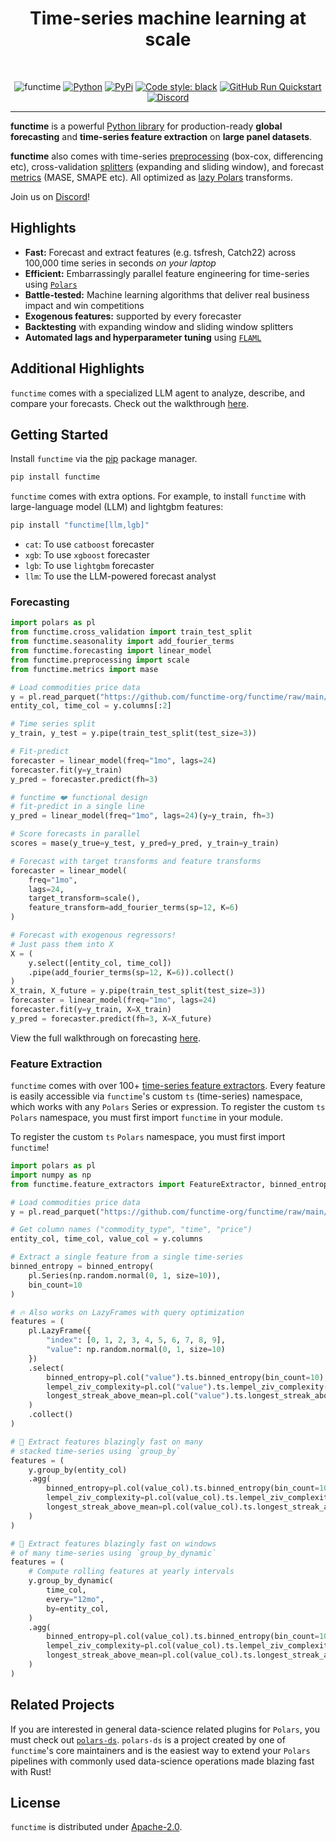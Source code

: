 <div align="center">
    <h1>Time-series machine learning at scale</h1>
<br />

![functime](https://github.com/functime-org/functime/raw/main/docs/img/banner_dark_bg.png)
[![Python](https://img.shields.io/pypi/pyversions/functime)](https://pypi.org/project/functime/)
[![PyPi](https://img.shields.io/pypi/v/functime?color=blue)](https://pypi.org/project/functime/)
[![Code style: black](https://img.shields.io/badge/code%20style-black-000000.svg)](https://github.com/psf/black)
[![GitHub Run Quickstart](https://github.com/functime-org/functime/actions/workflows/quickstart.yml/badge.svg)](https://github.com/functime-org/functime/actions/workflows/quickstart.yml)
[![Discord](https://img.shields.io/discord/1145819725276917782)](https://discord.com/invite/JKMrZKjEwN)

</div>

---
**functime** is a powerful [Python library](https://pypi.org/project/functime/) for production-ready **global forecasting** and **time-series feature extraction** on **large panel datasets**.

**functime** also comes with time-series [preprocessing](https://docs.functime.ai/ref/preprocessing/) (box-cox, differencing etc), cross-validation [splitters](https://docs.functime.ai/ref/cross-validation/) (expanding and sliding window), and forecast [metrics](https://docs.functime.ai/ref/metrics/) (MASE, SMAPE etc). All optimized as [lazy Polars](https://pola-rs.github.io/polars-book/user-guide/lazy/using/) transforms.

Join us on [Discord](https://discord.com/invite/JKMrZKjEwN)!

## Highlights
- **Fast:** Forecast and extract features (e.g. tsfresh, Catch22) across 100,000 time series in seconds *on your laptop*
- **Efficient:** Embarrassingly parallel feature engineering for time-series using [`Polars`](https://pola.rs/)
- **Battle-tested:** Machine learning algorithms that deliver real business impact and win competitions
- **Exogenous features:** supported by every forecaster
- **Backtesting** with expanding window and sliding window splitters
- **Automated lags and hyperparameter tuning** using [`FLAML`](https://github.com/microsoft/FLAML)

## Additional Highlights
`functime` comes with a specialized LLM agent to analyze, describe, and compare your forecasts. Check out the walkthrough [here](https://docs.functime.ai/notebooks/llm/).

## Getting Started
Install `functime` via the [pip](https://pypi.org/project/functime/) package manager.
```bash
pip install functime
```

`functime` comes with extra options. For example, to install `functime` with large-language model (LLM) and lightgbm features:

```bash
pip install "functime[llm,lgb]"
```

- `cat`: To use `catboost` forecaster
- `xgb`: To use `xgboost` forecaster
- `lgb`: To use `lightgbm` forecaster
- `llm`: To use the LLM-powered forecast analyst

### Forecasting

```python
import polars as pl
from functime.cross_validation import train_test_split
from functime.seasonality import add_fourier_terms
from functime.forecasting import linear_model
from functime.preprocessing import scale
from functime.metrics import mase

# Load commodities price data
y = pl.read_parquet("https://github.com/functime-org/functime/raw/main/data/commodities.parquet")
entity_col, time_col = y.columns[:2]

# Time series split
y_train, y_test = y.pipe(train_test_split(test_size=3))

# Fit-predict
forecaster = linear_model(freq="1mo", lags=24)
forecaster.fit(y=y_train)
y_pred = forecaster.predict(fh=3)

# functime ❤️ functional design
# fit-predict in a single line
y_pred = linear_model(freq="1mo", lags=24)(y=y_train, fh=3)

# Score forecasts in parallel
scores = mase(y_true=y_test, y_pred=y_pred, y_train=y_train)

# Forecast with target transforms and feature transforms
forecaster = linear_model(
    freq="1mo",
    lags=24,
    target_transform=scale(),
    feature_transform=add_fourier_terms(sp=12, K=6)
)

# Forecast with exogenous regressors!
# Just pass them into X
X = (
    y.select([entity_col, time_col])
    .pipe(add_fourier_terms(sp=12, K=6)).collect()
)
X_train, X_future = y.pipe(train_test_split(test_size=3))
forecaster = linear_model(freq="1mo", lags=24)
forecaster.fit(y=y_train, X=X_train)
y_pred = forecaster.predict(fh=3, X=X_future)
```

View the full walkthrough on forecasting [here](https://docs.functime.ai/forecasting/).

### Feature Extraction

`functime` comes with over 100+ [time-series feature extractors](https://docs.functime.ai/feature-extraction/).
Every feature is easily accessible via `functime`'s custom `ts` (time-series) namespace, which works with any `Polars` Series or expression. To register the custom `ts` `Polars` namespace, you must first import `functime` in your module.

To register the custom `ts` `Polars` namespace, you must first import `functime`!

```python
import polars as pl
import numpy as np
from functime.feature_extractors import FeatureExtractor, binned_entropy

# Load commodities price data
y = pl.read_parquet("https://github.com/functime-org/functime/raw/main/data/commodities.parquet")

# Get column names ("commodity_type", "time", "price")
entity_col, time_col, value_col = y.columns

# Extract a single feature from a single time-series
binned_entropy = binned_entropy(
    pl.Series(np.random.normal(0, 1, size=10)),
    bin_count=10
)

# 🔥 Also works on LazyFrames with query optimization
features = (
    pl.LazyFrame({
        "index": [0, 1, 2, 3, 4, 5, 6, 7, 8, 9],
        "value": np.random.normal(0, 1, size=10)
    })
    .select(
        binned_entropy=pl.col("value").ts.binned_entropy(bin_count=10),
        lempel_ziv_complexity=pl.col("value").ts.lempel_ziv_complexity(threshold=3),
        longest_streak_above_mean=pl.col("value").ts.longest_streak_above_mean(),
    )
    .collect()
)

# 🚄 Extract features blazingly fast on many
# stacked time-series using `group_by`
features = (
    y.group_by(entity_col)
    .agg(
        binned_entropy=pl.col(value_col).ts.binned_entropy(bin_count=10),
        lempel_ziv_complexity=pl.col(value_col).ts.lempel_ziv_complexity(threshold=3),
        longest_streak_above_mean=pl.col(value_col).ts.longest_streak_above_mean(),
    )
)

# 🚄 Extract features blazingly fast on windows
# of many time-series using `group_by_dynamic`
features = (
    # Compute rolling features at yearly intervals
    y.group_by_dynamic(
        time_col,
        every="12mo",
        by=entity_col,
    )
    .agg(
        binned_entropy=pl.col(value_col).ts.binned_entropy(bin_count=10),
        lempel_ziv_complexity=pl.col(value_col).ts.lempel_ziv_complexity(threshold=3),
        longest_streak_above_mean=pl.col(value_col).ts.longest_streak_above_mean(),
    )
)

```

## Related Projects

If you are interested in general data-science related plugins for `Polars`, you must check out [`polars-ds`](https://github.com/abstractqqq/polars_ds_extension). `polars-ds` is a project created by one of `functime`'s core maintainers and is the easiest way to extend your `Polars` pipelines with commonly used data-science operations made blazing fast with Rust!

## License
`functime` is distributed under [Apache-2.0](LICENSE).
